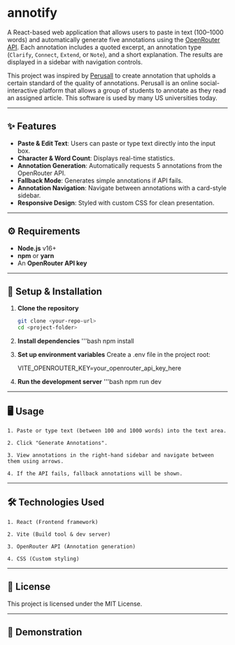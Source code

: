 # annotify

A React-based web application that allows users to paste in text (100–1000 words) and automatically generate five annotations using the [OpenRouter API](https://openrouter.ai). Each annotation includes a quoted excerpt, an annotation type (`Clarify`, `Connect`, `Extend`, or `Note`), and a short explanation. The results are displayed in a sidebar with navigation controls.

This project was inspired by [Perusall](https://www.perusall.com/) to create annotation that upholds a certain standard of the quality of annotations. 
Perusall is an online social-interactive platform that allows a group of students to annotate as they read an assigned article. This software is used by many US universities today.

---

## ✨ Features
- **Paste & Edit Text**: Users can paste or type text directly into the input box.
- **Character & Word Count**: Displays real-time statistics.
- **Annotation Generation**: Automatically requests 5 annotations from the OpenRouter API.
- **Fallback Mode**: Generates simple annotations if API fails.
- **Annotation Navigation**: Navigate between annotations with a card-style sidebar.
- **Responsive Design**: Styled with custom CSS for clean presentation.


---

## ⚙️ Requirements
- **Node.js** v16+
- **npm** or **yarn**
- An **OpenRouter API key**

---

## 🚀 Setup & Installation

1. **Clone the repository**
   ```bash
   git clone <your-repo-url>
   cd <project-folder>

2. **Install dependencies**
'''bash
  npm install

3. **Set up environment variables**
  Create a .env file in the project root:

     VITE_OPENROUTER_KEY=your_openrouter_api_key_here

4. **Run the development server**
    '''bash
    npm run dev

---

## 🖥 Usage

    1. Paste or type text (between 100 and 1000 words) into the text area.

    2. Click "Generate Annotations".

    3. View annotations in the right-hand sidebar and navigate between them using arrows.

    4. If the API fails, fallback annotations will be shown.

---
## 🛠 Technologies Used

    1. React (Frontend framework)

    2. Vite (Build tool & dev server)

    3. OpenRouter API (Annotation generation)

    4. CSS (Custom styling)

---
## 📜 License
This project is licensed under the MIT License.

---
## 🎥 Demonstration
